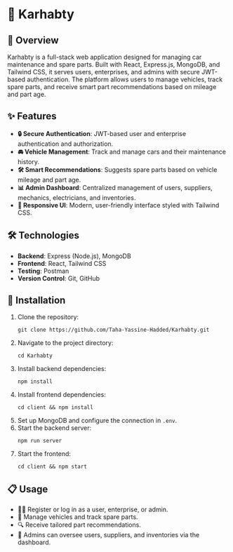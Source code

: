 # 🚗 Karhabty

## 📖 Overview
Karhabty is a full-stack web application designed for managing car maintenance and spare parts. Built with React, Express.js, MongoDB, and Tailwind CSS, it serves users, enterprises, and admins with secure JWT-based authentication. The platform allows users to manage vehicles, track spare parts, and receive smart part recommendations based on mileage and part age.

## ✨ Features
- **🔒 Secure Authentication**: JWT-based user and enterprise authentication and authorization.
- **🚘 Vehicle Management**: Track and manage cars and their maintenance history.
- **🛠️ Smart Recommendations**: Suggests spare parts based on vehicle mileage and part age.
- **📊 Admin Dashboard**: Centralized management of users, suppliers, mechanics, electricians, and inventories.
- **🎨 Responsive UI**: Modern, user-friendly interface styled with Tailwind CSS.

## 🛠️ Technologies
- **Backend**: Express (Node.js), MongoDB
- **Frontend**: React, Tailwind CSS
- **Testing**: Postman
- **Version Control**: Git, GitHub

## 🚀 Installation
1. Clone the repository:
   ```
   git clone https://github.com/Taha-Yassine-Hadded/Karhabty.git
   ```
2. Navigate to the project directory:
   ```
   cd Karhabty
   ```
3. Install backend dependencies:
   ```
   npm install
   ```
4. Install frontend dependencies:
   ```
   cd client && npm install
   ```
5. Set up MongoDB and configure the connection in `.env`.
6. Start the backend server:
   ```
   npm run server
   ```
7. Start the frontend:
   ```
   cd client && npm start
   ```

## 📋 Usage
- 🧑‍💻 Register or log in as a user, enterprise, or admin.
- 🚙 Manage vehicles and track spare parts.
- 🔍 Receive tailored part recommendations.
- 🔧 Admins can oversee users, suppliers, and inventories via the dashboard.
